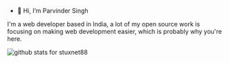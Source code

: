 - 👋 Hi, I’m Parvinder Singh

I'm a web developer based in India, a lot of my open source work is focusing on making web development easier, which is probably why you're here.

<img src="https://camo.githubusercontent.com/5e9e8c5521025e4e4ba11f25aa0a575773d61399716328fb0db9309b75710eca/68747470733a2f2f6769746875622d726561646d652d73746174732e76657263656c2e6170702f6170693f757365726e616d653d65676f6973742673686f775f69636f6e733d747275652669636f6e5f636f6c6f723d3033363664362662675f636f6c6f723d66666666666626686964655f7469746c653d74727565" alt="github stats for stuxnet88" data-canonical-src="https://github-readme-stats.vercel.app/api?username=stuxnet88&amp;show_icons=true&amp;icon_color=0366d6&amp;bg_color=ffffff&amp;hide_title=true" style="max-width: 100%;">

<!---
stuxnet88/stuxnet88 is a ✨ special ✨ repository because its `README.md` (this file) appears on your GitHub profile.
You can click the Preview link to take a look at your changes.
--->
